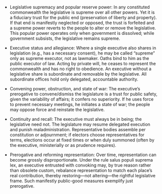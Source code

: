 - Legislative supremacy and popular reserve power: In any constituted commonwealth the legislative is supreme over all other powers. Yet it is a fiduciary trust for the public end (preservation of liberty and property). If that end is manifestly neglected or opposed, the trust is forfeited and a supreme power reverts to the people to alter or remove the legislative. This popular power operates only when government is dissolved; while government subsists, the legislative remains supreme.

- Executive status and allegiance: Where a single executive also shares in legislation (e.g., has a necessary consent), he may be called “supreme” only as supreme executor, not as lawmaker. Oaths bind to him as the public executor of law. Acting by private will, he ceases to represent the commonwealth and has no right to obedience. An executive without a legislative share is subordinate and removable by the legislative. All subordinate offices hold only delegated, accountable authority.

- Convening power, obstruction, and state of war: The executive’s prerogative to convene/dismiss the legislature is a trust for public safety, given the variability of affairs; it confers no superiority. If he uses force to prevent necessary meetings, he initiates a state of war; the people may oppose force and reinstate the legislative.

- Continuity and recall: The executive must always be in being; the legislative need not. The legislature may resume delegated execution and punish maladministration. Representative bodies assemble per constitution or adjournment; if electors choose representatives for terms, elections occur at fixed times or when duly summoned (often by the executive, ministerially or as prudence requires).

- Prerogative and reforming representation: Over time, representation can become grossly disproportionate. Under the rule salus populi suprema lex, an executive entrusted with convoking may, by true reason rather than obsolete custom, rebalance representation to match each place’s real contribution, thereby restoring—not altering—the rightful legislative frame. Such manifestly public-good measures exemplify just prerogative.